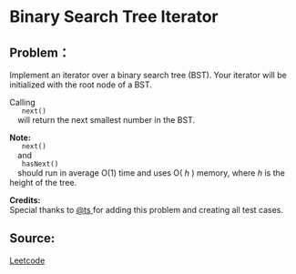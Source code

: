 # Binary Search Tree Iterator

## Problem：

<div class="question-content">
 <p>
 </p>
 <p>
  Implement an iterator over a binary search tree (BST). Your iterator will be initialized with the root node of a BST.
 </p>
 <p>
  Calling
  <code>
   next()
  </code>
  will return the next smallest number in the BST.
 </p>
 <p>
  <b>
   Note:
  </b>
  <code>
   next()
  </code>
  and
  <code>
   hasNext()
  </code>
  should run in average O(1) time and uses O(
  <i>
   h
  </i>
  ) memory, where
  <i>
   h
  </i>
  is the height of the tree.
 </p>
 <p>
  <b>
   Credits:
  </b>
  <br/>
  Special thanks to
  <a href="https://oj.leetcode.com/discuss/user/ts">
   @ts
  </a>
  for adding this problem and creating all test cases.
 </p>
</div>


## Source:
[Leetcode](https://leetcode.com/problems/binary-search-tree-iterator/)
